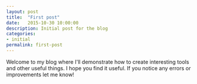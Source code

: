 ```yaml
---
layout: post
title:  "First post"
date:   2015-10-30 10:00:00
description: Initial post for the blog
categories:
- initial
permalink: first-post
---
```


Welcome to my blog where I'll demonstrate how to create interesting tools and other useful things.  I hope you find it useful.  If you notice any errors or improvements let me know!

